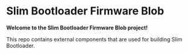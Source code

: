 Slim Bootloader Firmware Blob
=============================

**Welcome to the Slim Bootloader Firmware Blob project!**

This repo contains external components that are used for building Slim Bootloader.
